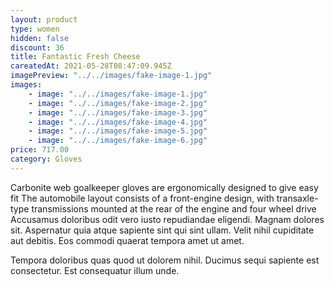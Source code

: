 ```yaml
---
layout: product
type: women
hidden: false
discount: 36
title: Fantastic Fresh Cheese
careatedAt: 2021-05-28T08:47:09.945Z
imagePreview: "../../images/fake-image-1.jpg"
images:
    - image: "../../images/fake-image-1.jpg"
    - image: "../../images/fake-image-2.jpg"
    - image: "../../images/fake-image-3.jpg"
    - image: "../../images/fake-image-4.jpg"
    - image: "../../images/fake-image-5.jpg"
    - image: "../../images/fake-image-6.jpg"
price: 717.00
category: Gloves
---
```

Carbonite web goalkeeper gloves are ergonomically designed to give easy fit
The automobile layout consists of a front-engine design, with transaxle-type transmissions mounted at the rear of the engine and four wheel drive
Accusamus doloribus odit vero iusto repudiandae eligendi. Magnam dolores sit. Aspernatur quia atque sapiente sint qui sint ullam. Velit nihil cupiditate aut debitis. Eos commodi quaerat tempora amet ut amet.
 Tempora doloribus quas quod ut dolorem nihil. Ducimus sequi sapiente est consectetur. Est consequatur illum unde.

